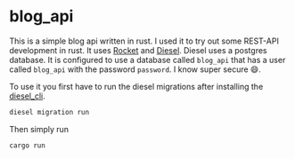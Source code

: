 # blog_api

This is a simple blog api written in rust. I used it to try out some REST-API development in rust. It uses [Rocket](https://rocket.rs/) and [Diesel](https://diesel.rs/). Diesel uses a postgres database. It is configured to use a database called `blog_api` that has a user called `blog_api` with the password `password`. I know super secure :smile:.

To use it you first have to run the diesel migrations after installing the [diesel_cli](https://diesel.rs/guides/getting-started).

``` bash
diesel migration run
```

Then simply run

``` bash
cargo run
```
